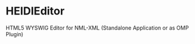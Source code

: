 HEIDIEditor
===========

HTML5 WYSWIG Editor for NML-XML  (Standalone Application or as OMP Plugin)
